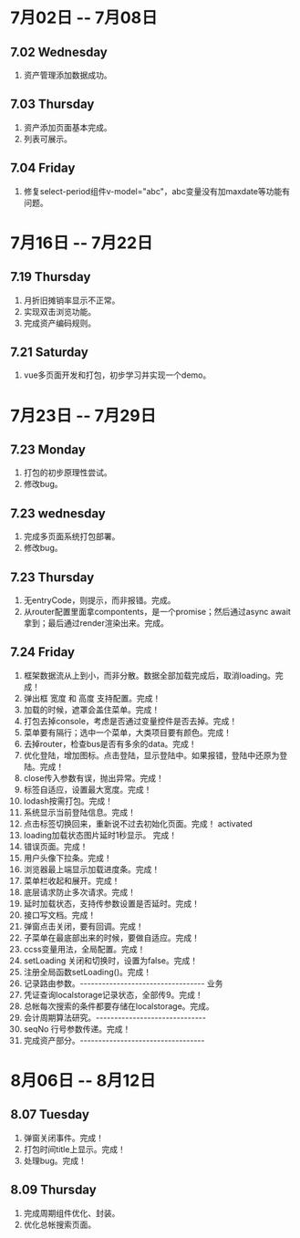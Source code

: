 # 7月02日 -- 7月08日

## 7.02 Wednesday
1. 资产管理添加数据成功。

## 7.03 Thursday
1. 资产添加页面基本完成。
2. 列表可展示。

## 7.04 Friday 
1. 修复select-period组件v-model="abc"，abc变量没有加maxdate等功能有问题。

# 7月16日 -- 7月22日

## 7.19 Thursday
1. 月折旧摊销率显示不正常。
2. 实现双击浏览功能。
3. 完成资产编码规则。

## 7.21 Saturday
1. vue多页面开发和打包，初步学习并实现一个demo。

# 7月23日 -- 7月29日

## 7.23 Monday
1. 打包的初步原理性尝试。
2. 修改bug。

## 7.23 wednesday
1. 完成多页面系统打包部署。
2. 修改bug。

## 7.23 Thursday
1. 无entryCode，则提示，而非报错。完成。
2. 从router配置里面拿compontents，是一个promise；然后通过async await拿到；最后通过render渲染出来。完成。

## 7.24 Friday
1. 框架数据流从上到小，而非分散。数据全部加载完成后，取消loading。完成！
2. 弹出框 宽度 和 高度 支持配置。完成！
3. 加载的时候，遮罩会盖住菜单。完成！
4. 打包去掉console，考虑是否通过变量控件是否去掉。完成！
5. 菜单要有隔行；选中一个菜单，大类项目要有颜色。完成！
6. 去掉router，检查bus是否有多余的data。完成！
7. 优化登陆，增加图标。点击登陆，显示登陆中。如果报错，登陆中还原为登陆。完成！
8. close传入参数有误，抛出异常。完成！
9. 标签自适应，设置最大宽度。完成！
10. lodash按需打包。完成！
11. 系统显示当前登陆信息。完成！
12. 点击标签切换回来，重新说不过去初始化页面。完成！ activated
13. loading加载状态图片延时1秒显示。 完成！
14. 错误页面。完成！
15. 用户头像下拉条。完成！
16. 浏览器最上端显示加载进度条。完成！
17. 菜单栏收起和展开。完成！
18. 底层请求防止多次请求。完成！
19. 延时加载状态，支持传参数设置是否延时。完成！
20. 接口写文档。完成！
21. 弹窗点击关闭，要有回调。完成！
22. 子菜单在最底部出来的时候，要做自适应。完成！
23. ccss变量用法，全局配置。完成！
24. setLoading 关闭和切换时，设置为false。完成！
25. 注册全局函数setLoading()。完成！
26. 记录路由参数。----------------------------------
业务  
1. 凭证查询localstorage记录状态，全部传9。完成！
2. 总帐每次搜索的条件都要存储在localstorage。完成。
3. 会计周期算法研究。------------------------------
4. seqNo 行号参数传递。完成！
5. 完成资产部分。----------------------------------

# 8月06日 -- 8月12日

## 8.07 Tuesday
1. 弹窗关闭事件。完成！
2. 打包时间title上显示。完成！
3. 处理bug。完成！

## 8.09 Thursday
1. 完成周期组件优化、封装。
2. 优化总帐搜索页面。